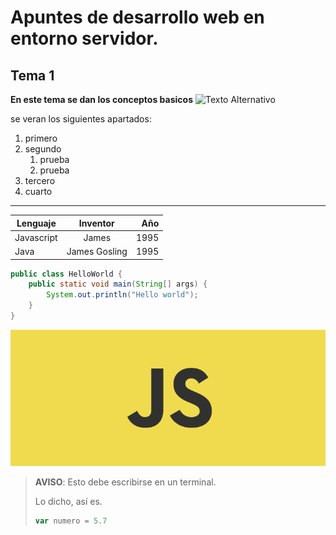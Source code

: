  # Apuntes de desarrollo web en entorno servidor.

 ## Tema 1 
**En este tema se dan los conceptos basicos**
![Texto Alternativo](https://cdn.ethic.es/wp-content/uploads/2023/03/imagen.jpg)


se veran los siguientes apartados:

1. primero
2. segundo
   1. prueba
   1. prueba
4. tercero
5. cuarto

---

Lenguaje    |   Inventor     |     Año
------------|:--------------:|---------:
Javascript  | James          | 1995
Java        | James Gosling  | 1995



```java
public class HelloWorld {
    public static void main(String[] args) {
        System.out.println("Hello world");
    }
}
```

![Javascript](assets/js.png)

> **AVISO**: Esto debe escribirse en un terminal.
> 
> Lo dicho, así es.
> ```javascript
> var numero = 5.7
> ```


